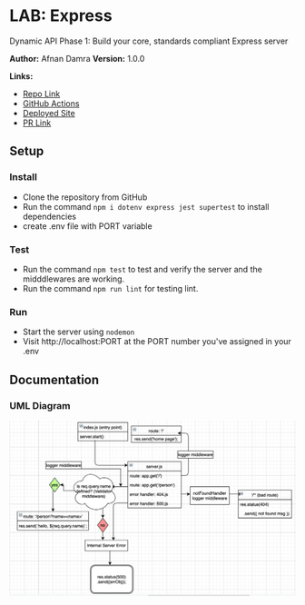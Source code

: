 # LAB: Express

Dynamic API Phase 1: Build your core, standards compliant Express server

**Author:** Afnan Damra
**Version:** 1.0.0

**Links:**

- [Repo Link](https://github.com/afnandamra/basic-express-server)
- [GitHub Actions](https://github.com/afnandamra/basic-express-server/actions)
- [Deployed Site](https://afnan-express-server.herokuapp.com/)
- [PR Link](https://github.com/afnandamra/basic-express-server/pull/1)

## Setup

### Install

- Clone the repository from GitHub
- Run the command `npm i dotenv express jest supertest` to install dependencies
- create .env file with PORT variable

### Test

- Run the command `npm test` to test and verify the server and the midddlewares are working.
- Run the command `npm run lint` for testing lint.

### Run

- Start the server using `nodemon`
- Visit http://localhost:PORT at the PORT number you've assigned in your .env

## Documentation

### UML Diagram
![UML Lab2](assets/lab02-diagram.png)
